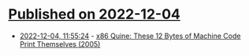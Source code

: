 # [Published on 2022-12-04](index.md)

* [2022-12-04, 11:55:24](https://news.ycombinator.com/item?id=33852825) - [x86 Quine: These 12 Bytes of Machine Code Print Themselves (2005)](https://susam.net/blog/x86-quine.html)
